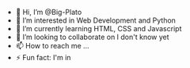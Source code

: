 - 👋 Hi, I’m @Big-Plato
- 👀 I’m interested in Web Development and Python
- 🌱 I’m currently learning HTML, CSS and Javascript
- 💞️ I’m looking to collaborate on I don't know yet
- 📫 How to reach me ...
- ⚡ Fun fact: I'm in 

<!---
Big-Plato/Big-Plato is a ✨ special ✨ repository because its `README.md` (this file) appears on your GitHub profile.
You can click the Preview link to take a look at your changes.
--->
